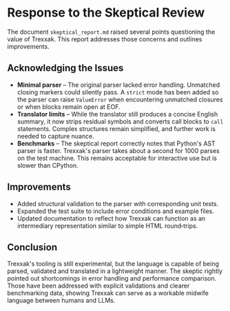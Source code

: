 # Response to the Skeptical Review

The document `skeptical_report.md` raised several points questioning the value of Trexxak.
This report addresses those concerns and outlines improvements.

## Acknowledging the Issues

- **Minimal parser** – The original parser lacked error handling. Unmatched
  closing markers could silently pass. A `strict` mode has been added so the
  parser can raise `ValueError` when encountering unmatched closures or when
  blocks remain open at EOF.
- **Translator limits** – While the translator still produces a concise English
  summary, it now strips residual symbols and converts call blocks to `call`
  statements. Complex structures remain simplified, and further work is needed to
  capture nuance.
- **Benchmarks** – The skeptical report correctly notes that Python's AST parser
  is faster. Trexxak's parser takes about a second for 1000 parses on the test
  machine. This remains acceptable for interactive use but is slower than
  CPython.

## Improvements

- Added structural validation to the parser with corresponding unit tests.
- Expanded the test suite to include error conditions and example files.
- Updated documentation to reflect how Trexxak can function as an intermediary
  representation similar to simple HTML round‑trips.

## Conclusion

Trexxak's tooling is still experimental, but the language is capable of being
parsed, validated and translated in a lightweight manner. The skeptic rightly
pointed out shortcomings in error handling and performance comparison. Those have
been addressed with explicit validations and clearer benchmarking data, showing
Trexxak can serve as a workable midwife language between humans and LLMs.
